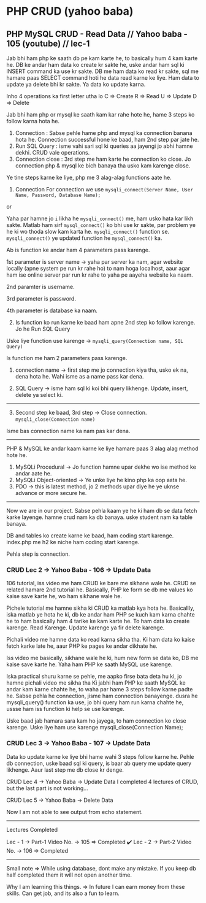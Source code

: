 # PHP CRUD (yahoo baba)

## PHP MySQL CRUD - Read Data // Yahoo baba - 105 (youtube) // lec-1

Jab bhi ham php ke saath db pe kam karte he, to basically hum 4 kam karte he.
DB ke andar ham data ko create kr sakte he, uske andar ham sql ki INSERT command ka use kr sakte.
DB me ham data ko read kr sakte, sql me hamare paas SELECT command hoti he data read karne ke liye.
Ham data to update ya delete bhi kr sakte.
Ya data ko update karna.

Inho 4 operations ka first letter utha lo
C => Create
R => Read
U => Update
D => Delete

Jab bhi ham php or mysql ke saath kam kar rahe hote he, hame 3 steps ko follow karna hota he.

1. Connection : Sabse pehle hame php and mysql ka connection banana hota he. Connection successful hone ke baad, ham 2nd step par jate he.
2. Run SQL Query : isme vahi sari sql ki queries aa jayengi jo abhi hamne dekhi. CRUD vale operations.
3. Connection close : 3rd step me ham karte he connection ko close. Jo connection php & mysql ke bich banaya tha usko kam karenge close.

Ye tine steps karne ke liye, php me 3 alag-alag functions aate he.

1. Connection
   For connection we use
   `mysqli_connect(Server Name, User Name, Password, Database Name);`

or

Yaha par hamne jo `i` likha he `mysqli_connect()` me, ham usko hata kar likh sakte.
Matlab ham sirf `mysql_connect()` ko bhi use kr sakte, par problem ye he ki wo thoda slow kam karta he. `mysqli_connect()` function se. `mysqli_connect()` ye updated function he `mysql_connect()` ka.

Ab is function ke andar ham 4 parameters pass karenge.

1st parameter is server name -> yaha par server ka nam, agar website locally (apne system pe run kr rahe ho) to nam hoga localhost, aaur agar ham ise online server par run kr rahe to yaha pe aayeha website ka naam.

2nd paramter is username.

3rd parameter is password.

4th parameter is database ka naam.

2. Is function ko run karne ke baad ham apne 2nd step ko follow karenge.
   Jo he Run SQL Query

Uske liye function use karenge -> `mysqli_query(Connection name, SQL Query)`

Is function me ham 2 parameters pass karenge.

1. connection name -> first step me jo connection kiya tha, usko ek na, dena hota he. Wahi isme as a name pass kar dena.

2. SQL Query -> isme ham sql ki koi bhi query likhenge. Update, insert, delete ya select ki.

---

3. Second step ke baad, 3rd step -> Close connection.
   `mysqli_close(Connection name)`

Isme bas connection name ka nam pas kar dena.

---

PHP & MySQL ke andar kaam karne ke liye hamare paas 3 alag alag method hote he.

1. MySQLi Procedural -> Jo function hamne upar dekhe wo ise method ke andar aate he.
2. MySQLi Object-oriented -> Ye unke liye he kino php ka oop aata he.
3. PDO -> this is latest method, jo 2 methods upar diye he ye uknse advance or more secure he.

---

Now we are in our project.
Sabse pehla kaam ye he ki ham db se data fetch karke layenge.
hamne crud nam ka db banaya. uske student nam ka table banaya.

DB and tables ko create karne ke baad, ham coding start karenge.
index.php me h2 ke niche ham coding start karenge.

Pehla step is connection.

### CRUD Lec 2 -> Yahoo Baba - 106 -> Update Data

106 tutorial,
iss video me ham CRUD ke bare me sikhane wale he.
CRUD se related hamare 2nd tutorial he.
Basically, PHP ke form se db me values ko kaise save karte he, wo ham sikhane wale he.

Pichele tutorial me hamne sikha ki CRUD ka matlab kya hota he.
Basicallly, iska matlab ye hota he ki, db ke andar ham PHP se kuch kam karna chahte he to ham basically ham 4
tarike ke kam karte he.
To ham data ko create karenge.
Read Karenge.
Update karenge ya fir delete karenge.

Pichali video me hamne data ko read karna sikha tha.
Ki ham data ko kaise fetch karke late he, aaur PHP ke pages ke andar dikhate he.

Iss video me basically, sikhane wale he ki, hum new form se data ko, DB me kaise save karte he.
Yaha ham PHP ke saath MySQL use karenge.

Iska practical shuru karne se pehle, me aapko firse bata deta hu ki, jo hamne pichali video me sikha tha
Ki jabhi ham PHP ke saath MySQL ke andar kam karne chahte he, to waha par hame 3 steps follow karne padte he.
Sabse pehla he connection, jisme ham connection banayenge.
dusra he mysqli_query() function ka use, jo bhi query ham run karna chahte he, ussse ham iss function ki help se use
karenge.

Uske baad jab hamara sara kam ho jayega, to ham connection ko close karenge. Uske liye ham use karenge mysqli_close(Connection Name);

### CRUD Lec 3 -> Yahoo Baba - 107 -> Update Data

Data ko update karne ke liye bhi hame wahi 3 steps follow karne he.
Pehle db connection, uske baad sql ki query, is baar ab query me update query likhenge.
Aaur last step me db close kr denge.

CRUD Lec 4 -> Yahoo Baba -> Update Data
I completed 4 lectures of CRUD, but the last part is not working...

CRUD Lec 5 -> Yahoo Baba -> Delete Data

Now I am not able to see output from echo statement.

---

Lectures Completed

Lec - 1 -> Part-1 Video No. -> 105 => Completed ✔️
Lec - 2 -> Part-2 Video No. -> 106 => Completed

---

Small note =>
While using database, dont make any mistake. If you keep db half completed them it will not open another time.

Why I am learning this things.
=> In future I can earn money from these skills. Can get job, and its also a fun to learn.
